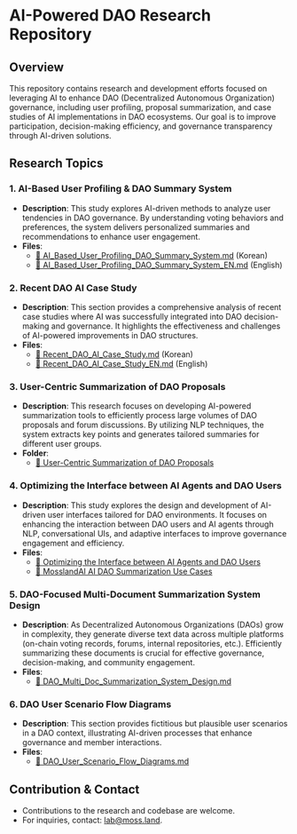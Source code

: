 # AI-Powered DAO Research Repository

## Overview

This repository contains research and development efforts focused on leveraging AI to enhance DAO (Decentralized Autonomous Organization) governance, including user profiling, proposal summarization, and case studies of AI implementations in DAO ecosystems. Our goal is to improve participation, decision-making efficiency, and governance transparency through AI-driven solutions.

## Research Topics

### 1. AI-Based User Profiling & DAO Summary System

- **Description**: This study explores AI-driven methods to analyze user tendencies in DAO governance. By understanding voting behaviors and preferences, the system delivers personalized summaries and recommendations to enhance user engagement.
- **Files**:
  - [📄 AI_Based_User_Profiling_DAO_Summary_System.md](./AI_Based_User_Profiling_DAO_Summary_System.md) (Korean)
  - [📄 AI_Based_User_Profiling_DAO_Summary_System_EN.md](./AI_Based_User_Profiling_DAO_Summary_System_EN.md) (English)

### 2. Recent DAO AI Case Study

- **Description**: This section provides a comprehensive analysis of recent case studies where AI was successfully integrated into DAO decision-making and governance. It highlights the effectiveness and challenges of AI-powered improvements in DAO structures.
- **Files**:
  - [📄 Recent_DAO_AI_Case_Study.md](./Recent_DAO_AI_Case_Study.md) (Korean)
  - [📄 Recent_DAO_AI_Case_Study_EN.md](./Recent_DAO_AI_Case_Study_EN.md) (English)

### 3. User-Centric Summarization of DAO Proposals

- **Description**: This research focuses on developing AI-powered summarization tools to efficiently process large volumes of DAO proposals and forum discussions. By utilizing NLP techniques, the system extracts key points and generates tailored summaries for different user groups.
- **Folder**:
  - [📂 User-Centric Summarization of DAO Proposals](./User_Centric_Summarization_of_DAO_Proposals/)
 
### 4. Optimizing the Interface between AI Agents and DAO Users
- **Description**: This study explores the design and development of AI-driven user interfaces tailored for DAO environments. It focuses on enhancing the interaction between DAO users and AI agents through NLP, conversational UIs, and adaptive interfaces to improve governance engagement and efficiency.
- **Files**:
  - [📄 Optimizing the Interface between AI Agents and DAO Users](./Optimizing_AI_Agent_DAO_User_Interface.md)
  - [📄 MosslandAI AI DAO Summarization Use Cases](./Optimizing_AI_Agent_DAO_User_Interface/MosslandAI_AI_DAO_Summarization_Use_Cases.md)

### 5. DAO-Focused Multi-Document Summarization System Design
- **Description**: As Decentralized Autonomous Organizations (DAOs) grow in complexity, they generate diverse text data across multiple platforms (on-chain voting records, forums, internal repositories, etc.). Efficiently summarizing these documents is crucial for effective governance, decision-making, and community engagement.
- **Files**:
  - [📄 DAO_Multi_Doc_Summarization_System_Design.md](./DAO_Multi_Doc_Summarization_System_Design.md)

### 6. DAO User Scenario Flow Diagrams
- **Description**: This section provides fictitious but plausible user scenarios in a DAO context, illustrating AI-driven processes that enhance governance and member interactions.
- **Files**:
  - [📄 DAO_User_Scenario_Flow_Diagrams.md](./DAO_User_Scenario_Flow_Diagrams.md)

## Contribution & Contact

- Contributions to the research and codebase are welcome.
- For inquiries, contact: [lab@moss.land](mailto:lab@moss.land).


